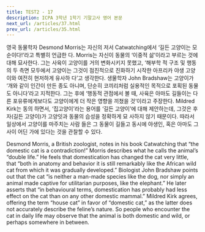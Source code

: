```yaml
---
title: TEST2 - 17
description: ICPA 3학년 1학기 기말고사 영어 본문
next_url: /articles/37.html
prev_url: /articles/35.html
---
```


영국 동물학자 Desmond Morris는 자신의 저서 Catwatching에서 ‘길든 고양이는 모순이다!’라고 특별히 언급한 다. Morris는 자신이 동물의 ‘이중적 삶’이라고 부르는 것에 대해 묘사한다. 그는 사육이 고양이를 거의 변화시키지 못했고, ‘해부학 적 구조 및 행동의 두 측면 모두에서 고양이는 그것이 점진적으로 진화하기 시작한 아프리카 야생 고양이와 여전히 현저하게 유사하 다’고 생각한다. 생물학자 John Bradshaw는 고양이가 ‘개와 같이 인간이 만든 종도 아니며, 단순히 코끼리처럼 실용적인 목적으로 포획된 동물도 아니다’라고 지적한다. 그는 후에 ‘행동적 관점에서 볼 때, 사육은 아마도 길들이는 다른 포유류에게보다도 고양이에게 더 작은 영향을 끼쳤을 것’이라고 주장한다. Mildred Kirk는 동의 하면서, ‘집고양이’라는 용어를 ‘길든 고양이’에 대해 제안하는데, 그것은 후자(길든 고양이)가 고양잇과 동물의 습성을 정확하게 묘 사하지 않기 때문이다. 따라서 일상에서 고양이를 마주치는 사람 들은 그 동물이 길들고 동시에 야생인, 혹은 아마도 그사이 어딘 가에 있다는 것을 관찰할 수 있다.

Desmond Morris, a British zoologist, notes in his book Catwatching that “the domestic cat is a contradiction!” Morris describes what he calls the animal’s “double life.” He feels that domestication has changed the cat very little, that “both in anatomy and behavior it is still remarkably like the African wild cat from which it was gradually developed.” Biologist John Bradshaw points out that the cat “is neither a man-made species like the dog, nor simply an animal made captive for utilitarian purposes, like the elephant.” He later asserts that “in behavioural terms, domestication has probably had less effect on the cat than on any other domestic mammal.” Mildred Kirk agrees, offering the term “house cat” in favor of “domestic cat,” as the latter does not accurately describe the feline’s nature. So people who encounter the cat in daily life may observe that the animal is both domestic and wild, or perhaps somewhere in between.

